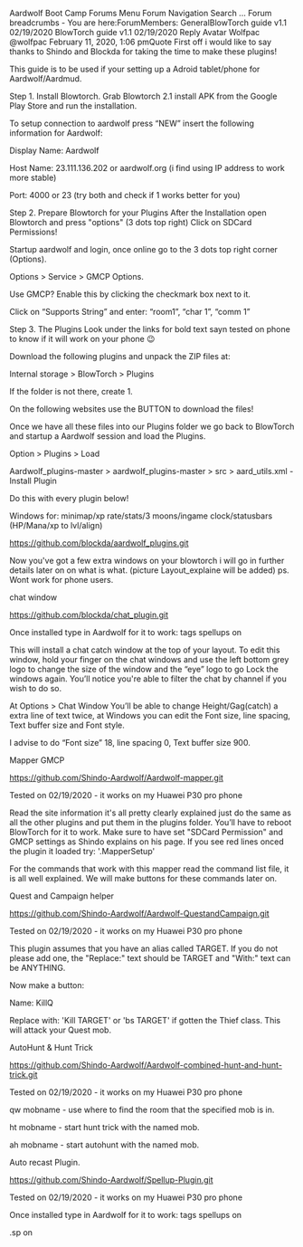 
Aardwolf Boot Camp
Forums
Menu
Forum Navigation
Search ...
Forum breadcrumbs - You are here:ForumMembers: GeneralBlowTorch guide v1.1 02/19/2020
BlowTorch guide v1.1 02/19/2020
Reply
Avatar
Wolfpac
@wolfpac
February 11, 2020, 1:06 pmQuote
First off i would like to say thanks to Shindo and Blockda for taking the time to make these plugins!

This guide is to be used if your setting up a Adroid tablet/phone for Aardwolf/Aardmud.

Step 1. Install Blowtorch.
Grab Blowtorch 2.1 install APK from the Google Play Store and run the installation. 

To setup connection to aardwolf press “NEW” insert the following information for Aardwolf:

Display Name: Aardwolf

Host Name: 23.111.136.202 or aardwolf.org (i find using IP address to work more stable)

Port: 4000 or 23 (try both and check if 1 works better for you)

 

Step 2. Prepare Blowtorch for your Plugins
After the Installation open Blowtorch and press "options" (3 dots top right) Click on SDCard Permissions!

Startup aardwolf and login, once online go to the 3 dots top right corner (Options).

Options > Service > GMCP Options.   

Use GMCP?  Enable this by clicking the checkmark box next to it.   

Click on “Supports String” and enter:  “room1”, “char 1”, “comm 1”

 

Step 3. The Plugins
Look under the links for bold text sayn tested on phone to know if it will work on your phone 😉

Download the following plugins and unpack the ZIP files at:

Internal storage > BlowTorch > Plugins

If the folder is not there, create 1.

On the following websites use the BUTTON to download the files!

Once we have all these files into our Plugins folder we go back to BlowTorch and startup a Aardwolf session and load the Plugins.

Option > Plugins > Load

Aardwolf_plugins-master > aardwolf_plugins-master > src > aard_utils.xml - Install Plugin

Do this with every plugin below!

 

Windows for: minimap/xp rate/stats/3 moons/ingame clock/statusbars (HP/Mana/xp to lvl/align)

https://github.com/blockda/aardwolf_plugins.git

Now you've got a few extra windows on your blowtorch i will go in further details later on on what is what. (picture Layout_explaine will be added)  ps. Wont work for phone users.

 

chat window

https://github.com/blockda/chat_plugin.git   

Once installed type in Aardwolf for it to work: tags spellups on

This will install a chat catch window at the top of your layout. To edit this window, hold your finger on the chat windows and use the left bottom grey logo to change the size of the window and the “eye” logo to go Lock the windows again. You’ll notice you're able to filter the chat by channel if you wish to do so.

At Options > Chat Window   You’ll be able to change Height/Gag(catch) a extra line of text twice, at Windows you can edit the Font size,  line spacing, Text buffer size and Font style.

I advise to do “Font size” 18, line spacing 0, Text buffer size 900.

 

Mapper GMCP

https://github.com/Shindo-Aardwolf/Aardwolf-mapper.git

Tested on  02/19/2020 - it works on my Huawei P30 pro phone

Read the site information it's all pretty clearly explained just do the same as all the other plugins and put them in the plugins folder. You’ll have to reboot BlowTorch for it to work. Make sure to have set "SDCard Permission" and GMCP settings as Shindo explains on his page. If you see red lines onced the plugin it loaded try: '.MapperSetup'

For the commands that work with this mapper read the command list file, it is all well explained. We will make buttons for these commands later on.

 

Quest and Campaign helper

https://github.com/Shindo-Aardwolf/Aardwolf-QuestandCampaign.git

Tested on  02/19/2020 - it works on my Huawei P30 pro phone

This plugin assumes that you have an alias called TARGET. If you do not please add one, the "Replace:" text should be TARGET and "With:" text can be ANYTHING.

Now make a button:

Name: KillQ

Replace with: 'Kill TARGET' or 'bs TARGET' if gotten the Thief class. This will attack your Quest mob.

 

AutoHunt & Hunt Trick

https://github.com/Shindo-Aardwolf/Aardwolf-combined-hunt-and-hunt-trick.git

Tested on  02/19/2020 - it works on my Huawei P30 pro phone

qw mobname - use where to find the room that the specified mob is in.

ht mobname - start hunt trick with the named mob.

ah mobname - start autohunt with the named mob.

 

Auto recast Plugin.

https://github.com/Shindo-Aardwolf/Spellup-Plugin.git

Tested on  02/19/2020 - it works on my Huawei P30 pro phone

Once installed type in Aardwolf for it to work: tags spellups on

.sp on   
